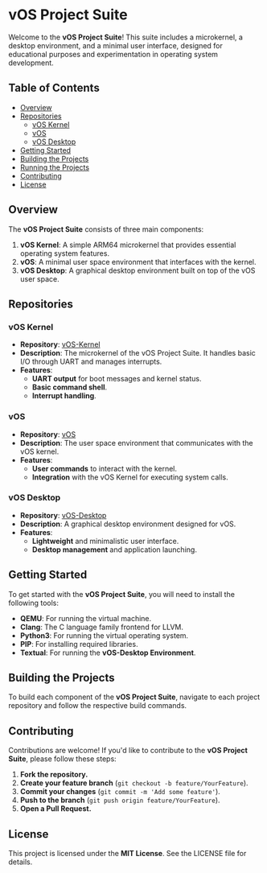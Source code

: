 # vOS Project Suite

Welcome to the **vOS Project Suite**! This suite includes a microkernel, a desktop environment, and a minimal user interface, designed for educational purposes and experimentation in operating system development.

## Table of Contents

- [Overview](#overview)
- [Repositories](#repositories)
  - [vOS Kernel](#vos-kernel)
  - [vOS](#vos)
  - [vOS Desktop](#vos-desktop)
- [Getting Started](#getting-started)
- [Building the Projects](#building-the-projects)
- [Running the Projects](#running-the-projects)
- [Contributing](#contributing)
- [License](#license)

## Overview

The **vOS Project Suite** consists of three main components:

1. **vOS Kernel**: A simple ARM64 microkernel that provides essential operating system features.
2. **vOS**: A minimal user space environment that interfaces with the kernel.
3. **vOS Desktop**: A graphical desktop environment built on top of the vOS user space.

## Repositories

### vOS Kernel

- **Repository**: [vOS-Kernel](https://github.com/Night-Traders-Dev/vOS-Kernel)
- **Description**: The microkernel of the vOS Project Suite. It handles basic I/O through UART and manages interrupts.
- **Features**:
  - **UART output** for boot messages and kernel status.
  - **Basic command shell**.
  - **Interrupt handling**.

### vOS

- **Repository**: [vOS](https://github.com/Night-Traders-Dev/vOS)
- **Description**: The user space environment that communicates with the vOS kernel.
- **Features**:
  - **User commands** to interact with the kernel.
  - **Integration** with the vOS Kernel for executing system calls.

### vOS Desktop

- **Repository**: [vOS-Desktop](https://github.com/Night-Traders-Dev/vOS-Desktop)
- **Description**: A graphical desktop environment designed for vOS.
- **Features**:
  - **Lightweight** and minimalistic user interface.
  - **Desktop management** and application launching.

## Getting Started

To get started with the **vOS Project Suite**, you will need to install the following tools:

- **QEMU**: For running the virtual machine.
- **Clang**: The C language family frontend for LLVM.
- **Python3**: For running the virtual operating system.
- **PIP**: For installing required libraries.
- **Textual**: For running the **vOS-Desktop Environment**.

## Building the Projects

To build each component of the **vOS Project Suite**, navigate to each project repository and follow the respective build commands.

## Contributing

Contributions are welcome! If you'd like to contribute to the **vOS Project Suite**, please follow these steps:

1. **Fork the repository.**
2. **Create your feature branch** (`git checkout -b feature/YourFeature`).
3. **Commit your changes** (`git commit -m 'Add some feature'`).
4. **Push to the branch** (`git push origin feature/YourFeature`).
5. **Open a Pull Request.**

## License

This project is licensed under the **MIT License**. See the LICENSE file for details.
